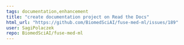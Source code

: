 ```yaml
---
tags: documentation,enhancement
title: "create documentation project on Read the Docs"
html_url: "https://github.com/BiomedSciAI/fuse-med-ml/issues/189"
user: SagiPolaczek
repo: BiomedSciAI/fuse-med-ml
---
```


